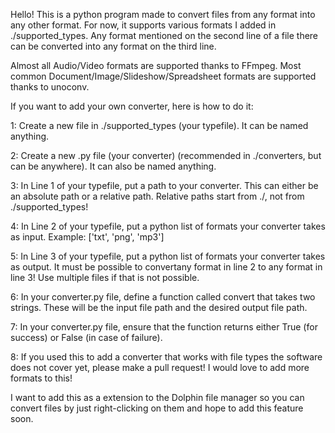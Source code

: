 Hello!
This is a python program made to convert files from any format into any other format.
For now, it supports various formats I added in ./supported_types. Any format mentioned on the second line of a file there can be converted into any format on the third line.

Almost all Audio/Video formats are supported thanks to FFmpeg.
Most common Document/Image/Slideshow/Spreadsheet formats are supported thanks to unoconv.

If you want to add your own converter, here is how to do it:

1: Create a new file in ./supported_types (your typefile). It can be named anything.

2: Create a new .py file (your converter) (recommended in ./converters, but can be anywhere). It can also be named anything.

3: In Line 1 of your typefile, put a path to your converter. This can either be an absolute path or a relative path. Relative paths start from ./, not from ./supported_types!

4: In Line 2 of your typefile, put a python list of formats your converter takes as input. Example: \['txt', 'png', 'mp3'\]

5: In Line 3 of your typefile, put a python list of formats your converter takes as output. It must be possible to convertany format in line 2 to any format in line 3! Use multiple files if that is not possible.

6: In your converter.py file, define a function called convert that takes two strings. These will be the input file path and the desired output file path.

7: In your converter.py file, ensure that the function returns either True (for success) or False (in case of failure).

8: If you used this to add a converter that works with file types the software does not cover yet, please make a pull request! I would love to add more formats to this!


I want to add this as a extension to the Dolphin file manager so you can convert files by just right-clicking on them and hope to add this feature soon.
